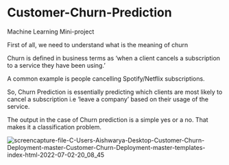 # Customer-Churn-Prediction
Machine Learning Mini-project

First of all, we need to understand what is the meaning of churn

Churn is defined in business terms as ‘when a client cancels a subscription to a service they have been using.’

A common example is people cancelling Spotify/Netflix subscriptions. 

So, Churn Prediction is essentially predicting which clients are most likely to cancel a subscription i.e ‘leave a company’ based on their usage of the service.

The output in the case of Churn prediction is a simple yes or a no. That makes it a classification problem.

![screencapture-file-C-Users-Aishwarya-Desktop-Customer-Churn-Deployment-master-Customer-Churn-Deployment-master-templates-index-html-2022-07-02-20_08_45](https://user-images.githubusercontent.com/79084462/177005233-167efb13-68ed-4d02-a2c7-13706c77fa46.png)
